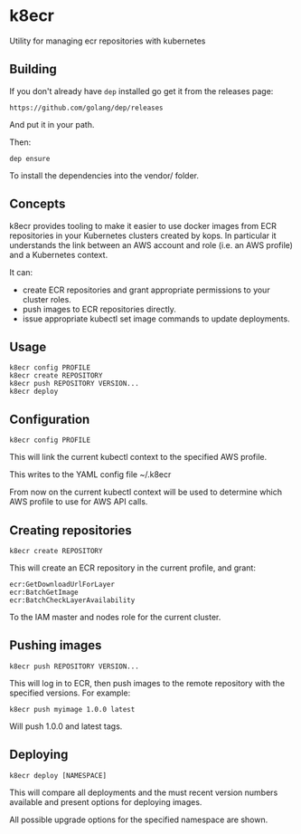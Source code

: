 # k8ecr

Utility for managing ecr repositories with kubernetes

## Building

If you don't already have `dep` installed go get it from the releases page:

    https://github.com/golang/dep/releases

And put it in your path.

Then:

    dep ensure

To install the dependencies into the vendor/ folder.

## Concepts

k8ecr provides tooling to make it easier to use docker images from ECR repositories in your Kubernetes clusters created by kops. In particular it understands the link between an AWS account and role (i.e. an AWS profile) and a Kubernetes context.

It can:

- create ECR repositories and grant appropriate permissions to your cluster roles.
- push images to ECR repositories directly.
- issue appropriate kubectl set image commands to update deployments.

## Usage

    k8ecr config PROFILE
    k8ecr create REPOSITORY
    k8ecr push REPOSITORY VERSION...
    k8ecr deploy

## Configuration

    k8ecr config PROFILE

This will link the current kubectl context to the specified AWS profile.

This writes to the YAML config file ~/.k8ecr

From now on the current kubectl context will be used to determine which AWS profile to use for AWS API calls.

## Creating repositories

    k8ecr create REPOSITORY

This will create an ECR repository in the current profile, and grant:

    ecr:GetDownloadUrlForLayer
    ecr:BatchGetImage
    ecr:BatchCheckLayerAvailability

To the IAM master and nodes role for the current cluster.

## Pushing images

    k8ecr push REPOSITORY VERSION...

This will log in to ECR, then push images to the remote repository with the specified versions.  For example:

    k8ecr push myimage 1.0.0 latest

Will push 1.0.0 and latest tags.

## Deploying

    k8ecr deploy [NAMESPACE]

This will compare all deployments and the must recent version numbers available and present options for deploying images.

All possible upgrade options for the specified namespace are shown.
